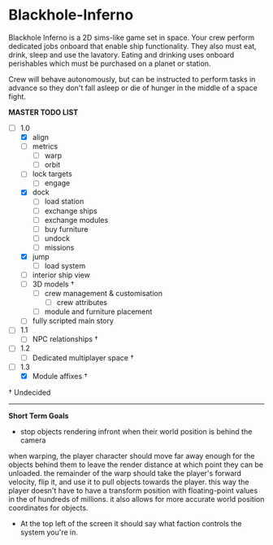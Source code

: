 # Blackhole-Inferno

Blackhole Inferno is a 2D sims-like game set in space. Your crew perform dedicated jobs onboard that enable ship functionality. They also must eat, drink, sleep and use the lavatory. Eating and drinking uses onboard perishables which must be purchased on a planet or station.

Crew will behave autonomously, but can be instructed to perform tasks in advance so they don't fall asleep or die of hunger in the middle of a space fight.

**__MASTER TODO LIST__**
* [ ] 1.0
  * [x] align
  * [ ] metrics 
    * [ ] warp
    * [ ] orbit
  * [ ] lock targets
    * [ ] engage
  * [x] dock
    * [ ] load station
    * [ ] exchange ships
    * [ ] exchange modules
    * [ ] buy furniture
    * [ ] undock
    * [ ] missions
  * [x] jump
    * [ ] load system
  * [ ] interior ship view
  * [ ] 3D models †
    * [ ] crew management & customisation
      * [ ] crew attributes
    * [ ] module and furniture placement
  * [ ] fully scripted main story
* [ ] 1.1
  * [ ] NPC relationships †
* [ ] 1.2
  * [ ] Dedicated multiplayer space †
* [ ] 1.3
  * [x] Module affixes †

†          Undecided

---

**Short Term Goals**

* stop objects rendering infront when their world position is behind the camera

when warping, the player character should move far away enough for the objects behind them to leave the render distance at which point they can be unloaded. the remainder of the warp should take the player's forward velocity, flip it, and use it to pull objects towards the player. this way the player doesn't have to have a transform position with floating-point values in the of hundreds of millions. it also allows for more accurate world position coordinates for objects.

* At the top left of the screen it should say what faction controls the system you're in.
